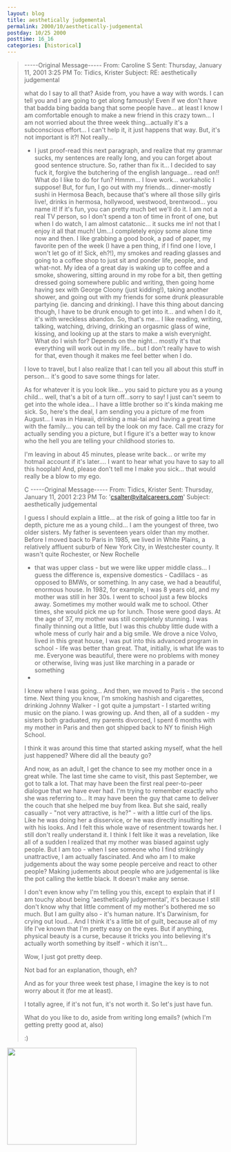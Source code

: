 ```yaml
---
layout: blog
title: aesthetically judgemental
permalink: 2000/10/aesthetically-judgemental
postday: 10/25 2000
posttime: 16_16
categories: [historical]
---
```


> -----Original Message-----
> From:    Caroline S
> Sent:    Thursday, January 11, 2001 3:25 PM
> To:    Tidics, Krister
> Subject:    RE: aesthetically judgemental
> 
> what do I say to all that? Aside from, you have a way with words. I can
> tell
> you and I are going to get along famously! Even if we don't have that
> badda
> bing badda bang that some people have... at least I know I am comfortable
> enough to make a new friend in this crazy town... I am not worried about
> the
> three week thing...actually it's a subconscious effort... I can't help it,
> it just happens that way. But, it's not important is it?! Not really...
> 
> * I just proof-read this next paragraph, and realize that my grammar
> sucks,
> my sentences are really long, and you can forget about good sentence
> structure. So, rather than fix it... I decided to say fuck it, forgive the
> butchering of the english language... read on!!
>  What do I like to do for fun? Hmmm... I love work... workaholic I
> suppose!
> But, for fun, I go out with my friends... dinner-mostly sushi in Hermosa
> Beach, because that's where all those silly girls live!, drinks in
> hermosa,
> hollywood, westwood, brentwood... you name it! If it's fun, you can pretty
> much bet we'll do it. I am not a real TV person, so I don't spend a ton of
> time in front of one, but when I do watch, I am almost catatonic... it
> sucks
> me in! not that I enjoy it all that much! Um...I completely enjoy some
> alone
> time now and then. I like grabbing a good book, a pad of paper, my
> favorite
> pen of the week (I have a pen thing, if I find one I love, I won't let go
> of
> it! Sick, eh?!), my smokes and reading glasses and going to a coffee shop
> to
> just sit and ponder life, people, and what-not. My idea of a great day is
> waking up to coffee and a smoke, showering, sitting around in my robe for
> a
> bit, then getting dressed going somewhere public and writing, then going
> home having sex with George Cloony (just kidding!), taking another shower,
> and going out with my friends for some drunk pleasurable partying (ie.
> dancing and drinking). I have this thing about dancing though, I have to
> be
> drunk enough to get into it... and when I do it, it's with wreckless
> abandon. So, that's me... I like reading, writing, talking, watching,
> driving, drinking an orgasmic glass of wine, kissing, and looking up at
> the
> stars to make a wish everynight. What do I wish for? Depends on the
> night...
> mostly it's that everything will work out in my life... but I don't really
> have to wish for that, even though it makes me feel better when I do.
> 
> I love to travel, but I also realize that I can tell you all about this
> stuff in person... it's good to save some things for later.
> 
> As for whatever it is you look like... you said to picture you as a young
> child... well, that's a bit of a turn off...sorry to say! I just can't
> seem
> to get into the whole idea... I have a little brother so it's kinda making
> me sick. So, here's the deal, I am sending you a picture of me from
> August... I was in Hawaii, drinking a mai-tai and having a great time with
> the family... you can tell by the look on my face. Call me crazy for
> actually sending you a picture, but I figure it's a better way to know who
> the hell you are telling your childhood stories to.
> 
> I'm leaving in about 45 minutes, please write back... or write my hotmail
> account if it's later.... I want to hear what you have to say to all this
> hooplah! And, please don't tell me I make you sick... that would really be
> a
> blow to my ego.
> 
> C
> -----Original Message-----
> From: Tidics, Krister
> Sent: Thursday, January 11, 2001 2:23 PM
> To: 'csalter@vitalcareers.com'
> Subject: aesthetically judgemental
> 
> 
> 
> 
> I guess I should explain a little...
> at the risk of going a little too far in depth, picture me as a young
> child...
> I am the youngest of three, two older sisters.
> My father is seventeen years older than my mother. Before I moved back to
> Paris in 1985, we lived in White Plains, a relatively affluent suburb of
> New
> York City, in Westchester county. It wasn't quite Rochester, or New
> Rochelle
> - that was upper class - but we were like upper middle class... I guess
> the
> difference is, expensive domestics - Cadillacs - as opposed to BMWs, or
> something.
> In any case, we had a beautiful, enormous house. In 1982, for example, I
> was
> 8 years old, and my mother was still in her 30s. I went to school just a
> few
> blocks away. Sometimes my mother would walk me to school. Other times, she
> would pick me up for lunch. Those were good days. At the age of 37, my
> mother was still completely stunning. I was finally thinning out a little,
> but I was this chubby little dude with a whole mess of curly hair and a
> big
> smile. We drove a nice Volvo, lived in this great house, I was put into
> this
> advanced program in school - life was better than great. That, initially,
> is
> what life was to me. Everyone was beautiful, there were no problems with
> money or otherwise, living was just like marching in a parade or something
> -
> I knew where I was going...
> And then, we moved to Paris - the second time. Next thing you know, I'm
> smoking hashish and cigarettes, drinking Johnny Walker - I got quite a
> jumpstart - I started writing music on the piano. I was growing up.
> And then, all of a sudden - my sisters both graduated, my parents
> divorced,
> I spent 6 months with my mother in Paris and then got shipped back to NY
> to
> finish High School.
> 
> I think it was around this time that started asking myself, what the hell
> just happened? Where did all the beauty go?
> 
> And now, as an adult, I get the chance to see my mother once in a great
> while. The last time she came to visit, this past September, we got to
> talk
> a lot. That may have been the first real peer-to-peer dialogue that we
> have
> ever had.
> I'm trying to remember exactly who she was referring to... It may have
> been
> the guy that came to deliver the couch that she helped me buy from Ikea.
> But she said, really casually - "not very attractive, is he?" - with a
> little curl of the lips. Like he was doing her a disservice, or he was
> directly insulting her with his looks.
> And I felt this whole wave of resentment towards her. I still don't really
> understand it.
> I think I felt like it was a revelation, like all of a sudden I realized
> that my mother was biased against ugly people.
> But I am too - when I see someone who I find strikingly unattractive, I am
> actually fascinated. And who am I to make judgements about the way some
> people perceive and react to other people? Making judements about people
> who
> are judgemental is like the pot calling the kettle black. It doesn't make
> any sense.
> 
> I don't even know why I'm telling you this, except to explain that if I am
> touchy about being 'aesthetically judgemental', it's because I still don't
> know why that little comment of my mother's bothered me so much. But I am
> guilty also - it's human nature.
> It's Darwinism, for crying out loud...
> And I think it's a little bit of guilt, because all of my life I've known
> that I'm pretty easy on the eyes. But if anything, physical beauty is a
> curse, because it tricks you into believing it's actually worth something
> by
> itself - which it isn't...
> 
> Wow, I just got pretty deep.
> 
> Not bad for an explanation, though, eh?
> 
> And as for your three week test phase, I imagine the key is to not worry
> about it (for me at least).
> 
> 
> I totally agree, if it's not fun, it's not worth it.
> So let's just have fun.
> 
> What do you like to do, aside from writing long emails? (which I'm getting
> pretty good at, also)
> 
> 
>  :)

<a href="http://blog.kristeraxel.com/wp-content/uploads/2011/10/Hawaiipic.jpg"><img src="http://blog.kristeraxel.com/wp-content/uploads/2011/10/Hawaiipic-300x225.jpg" alt="" title="Hawaiipic" width="300" height="225" class="aligncenter size-medium wp-image-1333" /></a>
